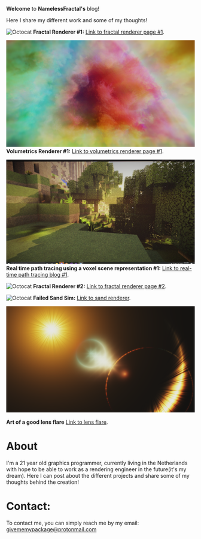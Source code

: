 **Welcome** to **NamelessFractal's** blog!

Here I share my different work and some of my thoughts! 

![Octocat](https://github.com/NamelessCoding/NamelessCoding.github.io/blob/main/assets/images/futurecity2.png?raw=true)
**Fractal Renderer #1:** [Link to fractal renderer page #1](./another-page.md).

![Octocat](https://github.com/NamelessCoding/NamelessCoding.github.io/blob/main/assets/images/index.png?raw=true)
**Volumetrics Renderer #1:** [Link to volumetrics renderer page #1](./another-page2.md).

![Octocat](https://github.com/NamelessCoding/NamelessCoding.github.io/blob/main/assets/images/ConsoleApp1_ZtsQAolgw0.jpg?raw=true)
**Real time path tracing using a voxel scene representation #1:** [Link to real-time path tracing blog #1](./another-page3.md).

![Octocat](https://github.com/NamelessCoding/NamelessCoding.github.io/blob/main/assets/images/243423fftt.png?raw=true)
**Fractal Renderer #2:** [Link to fractal renderer page #2](./another-page4.md).

![Octocat](https://github.com/NamelessCoding/NamelessCoding.github.io/blob/main/assets/images/fsdg235.png?raw=true)
**Failed Sand Sim:** [Link to sand renderer](./another-page5.md).

![Octocat](https://github.com/NamelessCoding/NamelessCoding.github.io/blob/main/assets/images/bhkgyt8.png?raw=true)

**Art of a good lens flare** [Link to lens flare](./another-page6.md).


# About

I'm a 21 year old graphics programmer, currently living in the Netherlands with hope to be able to work as a rendering engineer in the future(it's my dream). Here I can 
post about the different projects and share some of my thoughts behind the creation!

# Contact:

To contact me, you can simply reach me by my email: givememypackage@protonmail.com


